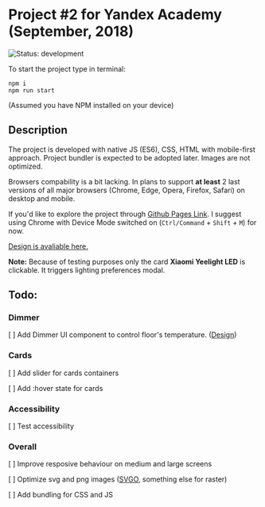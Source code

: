 # Project \#2 for Yandex Academy (September, 2018) 

![Status: development](https://img.shields.io/badge/status-development-brightgreen.svg)

To start the project type in terminal:

```
npm i
npm run start
```
(Assumed you have NPM installed on your device)

## Description

The project is developed with native JS (ES6), CSS, HTML with mobile-first approach. Project bundler is expected to be adopted later. Images are not optimized. 

Browsers compability is a bit lacking. In plans to support **at least** 2 last versions of all major browsers (Chrome, Edge, Opera, Firefox, Safari) on desktop and mobile. 

If you'd like to explore the project through [Github Pages Link](https://vitalykrenel.github.io/yandex-entrance-task-2/dist/index.html). I suggest using Chrome with Device Mode switched on (`Ctrl/Command` + `Shift` + `M`) for now.

[Design is avaliable here.](https://yandex-shri-2018.github.io/entrance-task-2-2/guide/)

**Note:** Because of testing purposes only the card **Xiaomi Yeelight LED** is clickable. It triggers lighting preferences modal.

## Todo:

### Dimmer
[ ] Add Dimmer UI component to control floor's temperature. ([Design](https://yandex-shri-2018.github.io/entrance-task-2-2/guide/#artboard0))

### Cards
[ ] Add slider for cards containers

[ ] Add :hover state for cards

### Accessibility

[ ] Test accessibility

### Overall
[ ] Improve resposive behaviour on medium and large screens

[ ] Optimize svg and png images ([SVGO](https://imageoptim.com/mac), something else for raster)

[ ] Add bundling for CSS and JS
